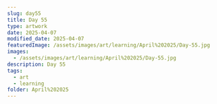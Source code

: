 ```yaml
---
slug: day55
title: Day 55
type: artwork
date: 2025-04-07
modified_date: 2025-04-07
featuredImage: /assets/images/art/learning/April%202025/Day-55.jpg
images:
  - /assets/images/art/learning/April%202025/Day-55.jpg
description: Day 55
tags:
  - art
  - learning
folder: April%202025
---
```

